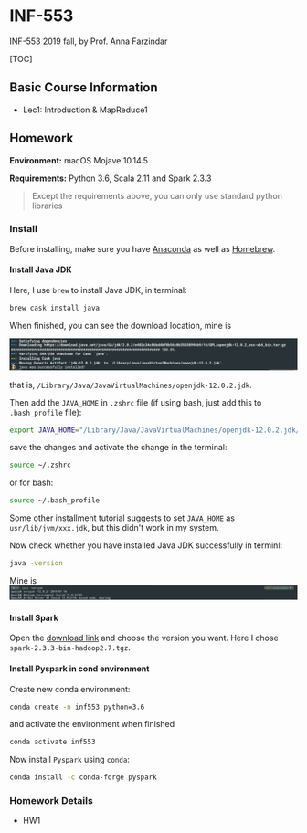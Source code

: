 # INF-553

INF-553 2019 fall, by Prof. Anna Farzindar

[TOC]

## Basic Course Information



- Lec1: Introduction & MapReduce1







## Homework

__Environment:__ macOS Mojave 10.14.5

__Requirements:__ Python 3.6, Scala 2.11 and Spark 2.3.3

> Except the requirements above, you can only use standard python libraries



### Install

Before installing, make sure you have [Anaconda](https://www.anaconda.com/distribution/) as well as [Homebrew](https://brew.sh/).

#### Install Java JDK

Here, I use ``brew`` to install Java JDK, in terminal:

```bash
brew cask install java
```

When finished, you can see the download location, mine is

![javainstall](./Note/pic/javainstall.png)

that is, ``/Library/Java/JavaVirtualMachines/openjdk-12.0.2.jdk``.

Then add the ``JAVA_HOME`` in ``.zshrc`` file (if using bash, just add this to ``.bash_profile`` file):

```bash
export JAVA_HOME="/Library/Java/JavaVirtualMachines/openjdk-12.0.2.jdk/Contents/Home"
```

save the changes and activate the change in the terminal:

```bash
source ~/.zshrc
```

or for bash:

```bash
source ~/.bash_profile
```

Some other installment tutorial suggests to set ``JAVA_HOME`` as ``usr/lib/jvm/xxx.jdk``, but this didn't work in my system.

Now check whether you have installed Java JDK successfully in terminl:

```bash
java -version
```

Mine is![javaversion](./Note/pic/javaversion.png)

#### Install Spark

Open the [download link](https://archive.apache.org/dist/spark/spark-2.3.3/) and choose the version you want. Here I chose ``spark-2.3.3-bin-hadoop2.7.tgz``.





#### Install Pyspark in cond environment

Create new conda environment:

```bash
conda create -n inf553 python=3.6
```

and activate the environment when finished

```bash
conda activate inf553
```

Now install ``Pyspark`` using ``conda``:

```bash
conda install -c conda-forge pyspark
```





### Homework Details

- HW1

